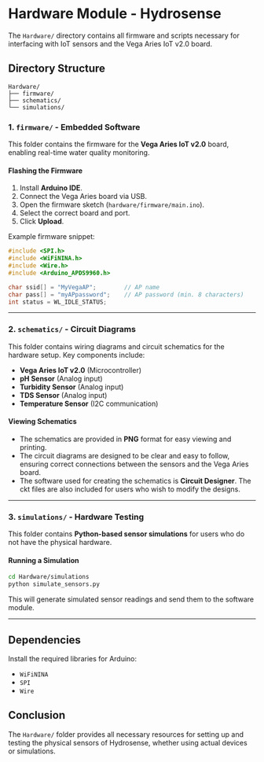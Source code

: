 # Hardware Module - Hydrosense

The `Hardware/` directory contains all firmware and scripts necessary for interfacing with IoT sensors and the Vega Aries IoT v2.0 board.

## Directory Structure

```
Hardware/
├── firmware/
├── schematics/
└── simulations/
```

### 1. `firmware/` - Embedded Software

This folder contains the firmware for the **Vega Aries IoT v2.0** board, enabling real-time water quality monitoring.

#### Flashing the Firmware
1. Install **Arduino IDE**.
2. Connect the Vega Aries board via USB.
3. Open the firmware sketch (`hardware/firmware/main.ino`).
4. Select the correct board and port.
5. Click **Upload**.

Example firmware snippet:
```c
#include <SPI.h>
#include <WiFiNINA.h>
#include <Wire.h>
#include <Arduino_APDS9960.h>

char ssid[] = "MyVegaAP";        // AP name
char pass[] = "myAPpassword";    // AP password (min. 8 characters)
int status = WL_IDLE_STATUS;
```

---

### 2. `schematics/` - Circuit Diagrams

This folder contains wiring diagrams and circuit schematics for the hardware setup. Key components include:
- **Vega Aries IoT v2.0** (Microcontroller)
- **pH Sensor** (Analog input)
- **Turbidity Sensor** (Analog input)
- **TDS Sensor** (Analog input)
- **Temperature Sensor** (I2C communication)

#### Viewing Schematics
- The schematics are provided in **PNG** format for easy viewing and printing.
- The circuit diagrams are designed to be clear and easy to follow, ensuring correct connections between the sensors and the Vega Aries board.
- The software used for creating the schematics is **Circuit Designer**. The ckt files are also included for users who wish to modify the designs.

---

### 3. `simulations/` - Hardware Testing

This folder contains **Python-based sensor simulations** for users who do not have the physical hardware.

#### Running a Simulation
```bash
cd Hardware/simulations
python simulate_sensors.py
```

This will generate simulated sensor readings and send them to the software module.

---

## Dependencies
Install the required libraries for Arduino:
- `WiFiNINA`
- `SPI`
- `Wire`

## Conclusion
The `Hardware/` folder provides all necessary resources for setting up and testing the physical sensors of Hydrosense, whether using actual devices or simulations.

